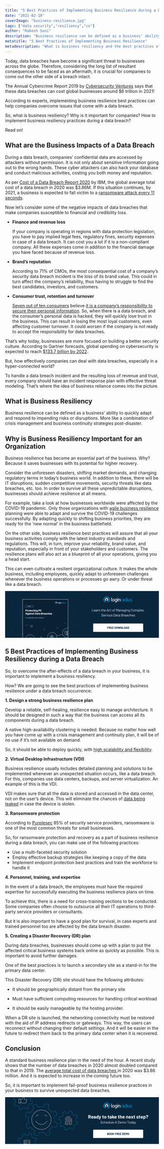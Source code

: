 ```yaml
---
title: "5 Best Practices of Implementing Business Resilience during a Data Breach"
date: "2021-02-18"
coverImage: "business-resilience.jpg"
tags: ["data security","resiliency","cx"]
author: "Rakesh Soni"
description: "Business resilience can be defined as a business’ ability to quickly adapt and respond to impending risks or disruptions. More like a combination of crisis management and business continuity strategies post-disaster."
metatitle: "5 Best Practices of Implementing Business Resilience"
metadescription: "What is business resiliency and the best practices of implementing business resilience during a data breach. Also find out the business impact of a data breach."
---
```


Today, data breaches have become a significant threat to businesses across the globe.  Therefore, considering the long list of resultant consequences to be faced as an aftermath, it is crucial for companies to come out the other side of a breach intact.

The Annual Cybercrime Report  2019 by [Cybersecurity Ventures](https://www.herjavecgroup.com/the-2019-official-annual-cybercrime-report/#:~:text=Cybersecurity%20Ventures%20has%20reaffirmed%20their,associated%20with%20cybercrime%20are%20vast.) says that these data breaches can cost global businesses around $6 trillion in 2021!

According to experts, implementing business resilience best practices can help companies overcome issues that come with a data breach.

So, what is business resiliency? Why is it important for companies? How to implement business resiliency practices during a data breach?

Read on!

## What are the Business Impacts of a Data Breach
 
During a data breach, companies’ confidential data are accessed by attackers without permission.  It is not only about sensitive information going out to the wrong hands. These cyber attackers can also hack your database and conduct malicious activities, costing you both money and reputation. 

As per [Cost of a Data Breach Report 2020](https://www.ibm.com/security/digital-assets/cost-data-breach-report/#/) by IBM, the global average total cost of a data breach in 2020 was $3.86M. If this situation continues, by 2021, a business is expected to fall victim to a [ransomware attack every 11 seconds](https://www.herjavecgroup.com/wp-content/uploads/2018/12/CV-HG-2019-Official-Annual-Cybercrime-Report.pdf). 

Now let’s consider some of the negative impacts of data breaches that make companies susceptible to financial and credibility loss.

*   **Finance and revenue loss**

    If your company is operating in regions with data protection legislation, you have to pay implied legal fees, regulatory fines, security expenses in case of a data breach.  It can cost you a lot if it is a non-compliant company. All these expenses come in addition to the financial damage you have faced because of revenue loss. 

*   **Brand’s reputation**

    According to 71% of CMOs, the most consequential cost of a company’s security data breach incident is the loss of its brand value. This could in turn affect the company’s reliability, thus having to struggle to find the best candidates, investors, and customers.

*   **Consumer trust, retention and turnover**

    [Seven out of ten consumers](https://www6.thalesgroup.com/2016-data-breaches-customer-loyalty-report-pr) believe [it is a company’s responsibility to secure their personal information](https://www6.thalesgroup.com/2016-data-breaches-customer-loyalty-report-pr). So, when there is a data breach, and the consumer’s personal data is hacked, they will quickly lose trust in the business. This can result in losing the most loyal customers, even affecting customer turnover. It could worsen if the company is not ready to accept the responsibility for data breaches.


That’s why today, businesses are more focused on building a better security culture. According to Gartner forecasts, global spending on cybersecurity is expected to reach [$133.7 billion by 2022](https://www.gartner.com/en/newsroom/press-releases/2018-08-15-gartner-forecasts-worldwide-information-security-spending-to-exceed-124-billion-in-2019). 

But, how effectively companies can deal with data breaches, especially in a hyper-connected world?

To handle a data breach incident and the resulting loss of revenue and trust, every company should have an incident response plan with effective threat modeling. That’s where the idea of business reliance comes into the picture.

## What is Business Resiliency

Business resilience can be defined as a business’ ability to quickly adapt and respond to impending risks or disruptions. More like a combination of crisis management and business continuity strategies post-disaster. 

## Why is Business Resiliency Important for an Organization

Business resilience has become an essential part of the business. Why? Because it saves businesses with its potential for higher recovery. 

Consider the unforeseen disasters, shifting market demands, and changing regulatory terms in today’s business world. In addition to these, there will be IT disruptions, sudden competitive movements, security threats like data breaches, etc. too. In order to survive all these unpredictable disruptions, businesses should achieve resilience at all means. 

For example, take a look at how businesses worldwide were affected by the COVID-19 pandemic. Only those organizations with [agile business resilience](https://www.mckinsey.com/business-functions/organization/our-insights/an-operating-model-for-the-next-normal-lessons-from-agile-organizations-in-the-crisis) planning were able to adapt and survive the COVID-19 challenges successfully. By adapting quickly to shifting business priorities, they are ready for the ‘new normal’ in the business battlefield.

On the other side, business resilience best practices will assure that all your business activities comply with the latest industry standards and regulations. This will, in turn, improve your reliability, brand value, and reputation, especially in front of your stakeholders and customers. The resilience plans will also act as a blueprint of all your operations, giving you a head start. 

This can even cultivate a resilient organizational culture. It makes the whole business, including employees, quickly adapt to unforeseen challenges whenever the business operations or processes go awry. Or under threat like a data breach.

[![protecting-pii-against-data-breaches](protecting-pii-against-data-breaches.png)](https://www.loginradius.com/resource/pii-data-breach-report/)

## 5 Best Practices of Implementing Business Resiliency during a Data Breach

So, to overcome the after-effects of a data breach in your business, it is important to implement a business resiliency. 

How? We are going to see the best practices of implementing business resilience under a data breach occurrence:

**1. Design a strong business resilience plan**

Develop a reliable, self-healing, resilience easy to manage architecture. It should be designed in such a way that the business can access all its components during a data breach. 

A native high-availability clustering is needed. Because no matter how well you have come up with a crisis management and continuity plan, it will be of no use if it’s not available on demand.  

So, it should be able to deploy quickly, with [high scalability and flexibility](https://www.loginradius.com/scalability/).

**2. Virtual Desktop Infrastructure (VDI)**

Business resilience usually includes detailed planning and solutions to be implemented whenever an unexpected situation occurs, like a data breach. For this, companies use data centers, backups, and server virtualization. An example of this is the VDI. 

VDI makes sure that all the data is stored and accessed in the data center, not on the user’s device. This will eliminate the chances of [data being leaked](https://www.loginradius.com/blog/identity/2019/01/how-do-i-know-if-my-email-has-been-leaked-in-a-data-breach/) in case the device is stolen.

**3. Ransomware protection**

According to [Purplesec](https://purplesec.us/resources/cyber-security-statistics/ransomware/) 85% of security service providers, ransomware is one of the most common threats for small businesses. 

So, for ransomware protection and recovery as a part of business resilience during a data breach, you can make use of the following practices:

*   Use a multi-faceted security solution
*   Employ effective backup strategies like keeping a copy of the data 
*   Implement endpoint protection best practices and train the workforce to handle it 

**4. Personnel, training, and expertise**

In the event of a data breach, the employees must have the required expertise for successfully executing the business resilience plans on time. 

To achieve this, there is a need for cross-training sections to be conducted. Some companies often choose to outsource all their IT operations to third-party service providers or consultants.

But it is also important to have a good plan for survival, in case experts and trained personnel too are affected by the data breach disaster. 

**5. Creating a Disaster Recovery (DR) plan**

During data breaches, businesses should come up with a plan to put the affected critical business systems back online as quickly as possible. This is important to avoid further damages. 

One of the best practices is to launch a secondary site as a stand-in for the primary data center.

This Disaster Recovery (DR) site should have the following attributes:

*   It should be geographically distant from the primary site
*   Must have sufficient computing resources for handling
 critical workload

*   It should be easily manageable by the hosting provider. 

When a DR site is launched, the networking connectivity must be restored with the aid of IP address redirects or gateways. This way, the users can reconnect without changing their default settings. And it will be easier in the future to redirect them back to the primary data center when it is recovered.

## Conclusion

A standard business resilience plan in the need of the hour. A recent study shows that the number of data breaches in 2020 almost doubled compared to that in 2019. The [average total cost of data breaches ](https://www.capita.com/sites/g/files/nginej146/files/2020-08/Ponemon-Global-Cost-of-Data-Breach-Study-2020.pdf)in 2020 was $3.86 million. And it is expected to increase in the coming future too.

So, it is important to implement fail-proof business resilience practices in your business to survive unexpected data breaches.

[![LoginRadius Book a Demo](../../assets/book-a-demo-loginradius.png)](https://www.loginradius.com/book-a-demo/)
